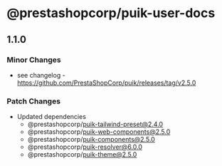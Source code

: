 # @prestashopcorp/puik-user-docs

## 1.1.0

### Minor Changes

- see changelog - https://github.com/PrestaShopCorp/puik/releases/tag/v2.5.0

### Patch Changes

- Updated dependencies
  - @prestashopcorp/puik-tailwind-preset@2.4.0
  - @prestashopcorp/puik-web-components@2.5.0
  - @prestashopcorp/puik-components@2.5.0
  - @prestashopcorp/puik-resolver@6.0.0
  - @prestashopcorp/puik-theme@2.5.0

